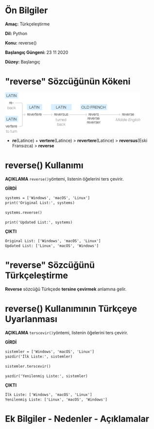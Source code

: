 # Ön Bilgiler
**Amaç:** Türkçeleştirme

**Dil:** Python

**Konu:** reverse()

**Başlangıç Güngeni:** 23 11 2020

**Düzey:** Başlangıç

# "reverse" Sözcüğünün Kökeni
![Görsel](/belgelik/görseller/kökenbilim/reverse.png)

- **re**(Latince) + **vertere**(Latince) > **revertere**(Latince) > **reversus**(Eski Fransızca) > **reverse**

# reverse() Kullanımı

**AÇIKLAMA**
`reverse()`yöntemi, listenin öğelerini ters çevirir.

**GİRDİ**
```
systems = ['Windows', 'macOS', 'Linux']
print('Original List:', systems)

systems.reverse()

print('Updated List:', systems)
```
**ÇIKTI**
```
Original List: ['Windows', 'macOS', 'Linux']
Updated List: ['Linux', 'macOS', 'Windows']
```

# "reverse" Sözcüğünü Türkçeleştirme
**Reverse** sözcüğü Türkçede **tersine çevirmek** anlamına gelir.

# reverse() Kullanımının Türkçeye Uyarlanması

**AÇIKLAMA**
`terscevir()`yöntemi, listenin öğelerini ters çevirir.

**GİRDİ**
```
sistemler = ['Windows', 'macOS', 'Linux']
yazdir('İlk Liste:', sistemler)

sistemler.terscevir()

yazdir('Yenilenmiş Liste:', sistemler)
```
**ÇIKTI**
```
İlk Liste: ['Windows', 'macOS', 'Linux']
Yenilenmiş Liste: ['Linux', 'macOS', 'Windows']
```
# Ek Bilgiler - Nedenler - Açıklamalar
